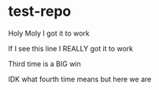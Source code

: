 # test-repo

Holy Moly I got it to work

If I see this line I REALLY got it to work

Third time is a BIG win

IDK what fourth time means but here we are
